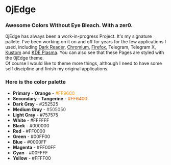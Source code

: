 # 0jEdge

### Awesome Colors Without Eye Bleach. With a zer0.

0jEdge has always been a work-in-progress Project. It's my signature pallete.
I've been working on it on and off for years for the few applications I used, including [Dark Reader](https://darkreader.org/), [Chromium](https://www.chromium.org/Home/), [Firefox](https://www.mozilla.org/en-US/firefox/browsers/), Telegram, Telegram X, [Kustom](https://help.kustom.rocks/) and [KDE Plasma](https://kde.org/plasma-desktop/). You can also see that these Pages are styled with the 0jEdge theme. <br>
Of course I would like to theme more things, although I need to have some self discipline and finish my original applications.


### Here is the color palette

* __Primary__ - __Orange__ -  <span style="color: #ff9600;">#FF9600</span>
* __Secondary__ - __Tangerine__ - <span style="color: #ff6400;">#FF6400</span>
* __Dark Gray__ - <span style="color: #252525;">#252525</span>
* __Medium Gray__ - <span style="color: #505050;">#505050</span>
* __Light Gray__ - #757575
* __White__ - #FFFFFF
* __Black__ - #000000
* __Red__ - #FF0000
* __Green__ - #00FF00
* __Blue__ - #0000FF
* __Magenta__ - #FF00FF
* __Cyan__ - #00FFFF
* __Yellow__ - #FFFF00
